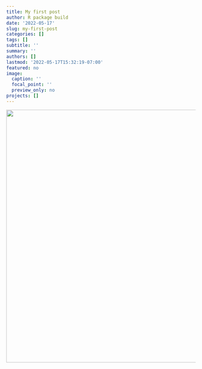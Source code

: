 ```yaml
---
title: My first post
author: R package build
date: '2022-05-17'
slug: my-first-post
categories: []
tags: []
subtitle: ''
summary: ''
authors: []
lastmod: '2022-05-17T15:32:19-07:00'
featured: no
image:
  caption: ''
  focal_point: ''
  preview_only: no
projects: []
---
```


<img src="{{< blogdown/postref >}}index_files/figure-html/unnamed-chunk-1-1.png" width="672" />
